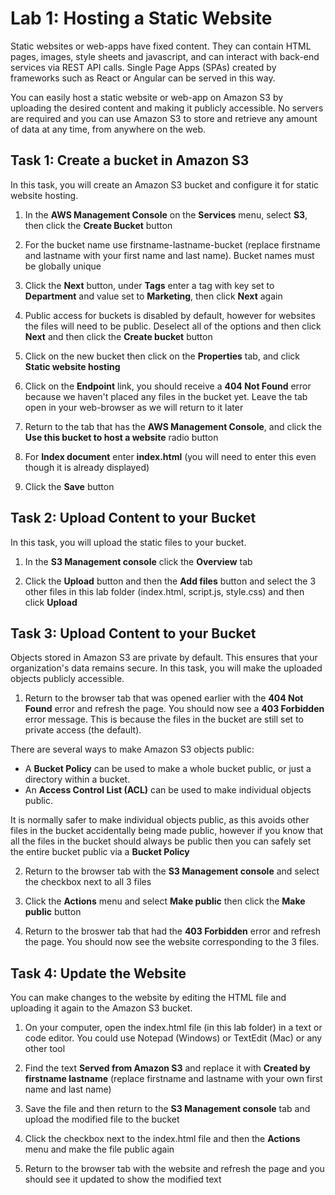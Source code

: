 # Lab 1: Hosting a Static Website

Static websites or web-apps have fixed content. They can contain HTML pages, images, style sheets and javascript, and can interact with back-end services via REST API calls.  Single Page Apps (SPAs) created by frameworks such as React or Angular can be served in this way.

You can easily host a static website or web-app on Amazon S3 by uploading the desired content and making it publicly accessible. No servers are required and you can use Amazon S3 to store and retrieve any amount of data at any time, from anywhere on the web.

## Task 1: Create a bucket in Amazon S3
In this task, you will create an Amazon S3 bucket and configure it for static website hosting.

1. In the **AWS Management Console** on the **Services** menu, select **S3**, then click the **Create Bucket** button

2. For the bucket name use firstname-lastname-bucket (replace firstname and lastname with your first name and last name).  Bucket names must be globally unique

3. Click the **Next** button, under **Tags** enter a tag with key set to **Department** and value set to **Marketing**, then click **Next** again

4. Public access for buckets is disabled by default, however for websites the files will need to be public.  Deselect all of the options and then click **Next** and then click the **Create bucket** button

5. Click on the new bucket then click on the **Properties** tab, and click **Static website hosting**

6. Click on the **Endpoint** link, you should receive a **404 Not Found** error because we haven't placed any files in the bucket yet.  Leave the tab open in your web-browser as we will return to it later

7. Return to the tab that has the **AWS Management Console**, and click the **Use this bucket to host a website** radio button

8. For **Index document** enter **index.html** (you will need to enter this even though it is already displayed)

9. Click the **Save** button

## Task 2: Upload Content to your Bucket
In this task, you will upload the static files to your bucket.

1. In the **S3 Management console** click the **Overview** tab

2. Click the **Upload** button and then the **Add files** button and select the 3 other files in this lab folder (index.html, script.js, style.css) and then click **Upload**

## Task 3: Upload Content to your Bucket
Objects stored in Amazon S3 are private by default. This ensures that your organization's data remains secure. In this task, you will make the uploaded objects publicly accessible.

1. Return to the browser tab that was opened earlier with the **404 Not Found** error and refresh the page.  You should now see a **403 Forbidden** error message.  This is because the files in the bucket are still set to private access (the default).

There are several ways to make Amazon S3 objects public:
- A **Bucket Policy**  can be used to make a whole bucket public, or just a directory within a bucket.
- An **Access Control List (ACL)** can be used to make individual objects public.

It is normally safer to make individual objects public, as this avoids other files in the bucket accidentally being made public, however if you know that all the files in the bucket should always be public then you can safely set the entire bucket public via a **Bucket Policy**

2. Return to the browser tab with the **S3 Management console** and select the checkbox next to all 3 files

3. Click the **Actions** menu and select **Make public** then click the **Make public** button

4. Return to the broswer tab that had the **403 Forbidden** error and refresh the page.  You should now see the website corresponding to the 3 files.

## Task 4: Update the Website
You can make changes to the website by editing the HTML file and uploading it again to the Amazon S3 bucket.

1. On your computer, open the index.html file (in this lab folder) in a text or code editor.  You could use Notepad (Windows) or TextEdit (Mac) or any other tool

2. Find the text **Served from Amazon S3** and replace it with **Created by firstname lastname** (replace firstname and lastname with your own first name and last name)

3. Save the file and then return to the **S3 Management console** tab and upload the modified file to the bucket

4. Click the checkbox next to the index.html file and then the **Actions** menu and make the file public again

5. Return to the browser tab with the website and refresh the page and you should see it updated to show the modified text